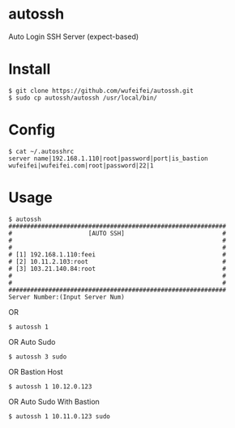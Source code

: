 # autossh
Auto Login SSH Server (expect-based)

# Install

```
$ git clone https://github.com/wufeifei/autossh.git
$ sudo cp autossh/autossh /usr/local/bin/
```

# Config

```
$ cat ~/.autosshrc
server name|192.168.1.110|root|password|port|is_bastion
wufeifei|wufeifei.com|root|password|22|1
```

# Usage

```
$ autossh
############################################################
#                     [AUTO SSH]                           #
#                                                          #
#                                                          #
# [1] 192.168.1.110:feei                                   #
# [2] 10.11.2.103:root                                     #
# [3] 103.21.140.84:root                                   #
#                                                          #
#                                                          #
############################################################
Server Number:(Input Server Num)
```

OR

```
$ autossh 1
```

OR Auto Sudo

```
$ autossh 3 sudo
```

OR Bastion Host

```
$ autossh 1 10.12.0.123
```

OR Auto Sudo With Bastion

```
$ autossh 1 10.11.0.123 sudo
```
